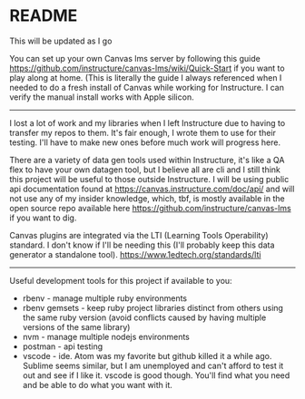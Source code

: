 # README

This will be updated as I go

You can set up your own Canvas lms server by following this guide https://github.com/instructure/canvas-lms/wiki/Quick-Start if you want to play along at home. (This is literally the guide I always referenced when I needed to do a fresh install of Canvas while working for Instructure. I can verify the manual install works with Apple silicon.

---

I lost a lot of work and my libraries when I left Instructure due to having to transfer my repos to them. It's fair enough, I wrote them to use for their testing. I'll have to make new ones before much work will progress here. 

There are a variety of data gen tools used within Instructure, it's like a QA flex to have your own datagen tool, but I believe all are cli and I still think this project will be useful to those outside Instructure. I will be using public api documentation found at https://canvas.instructure.com/doc/api/ and will not use any of my insider knowledge, which, tbf, is mostly available in the open source repo available here https://github.com/instructure/canvas-lms if you want to dig.

Canvas plugins are integrated via the LTI (Learning Tools Operability) standard. I don't know if I'll be needing this (I'll probably keep this data generator a standalone tool). https://www.1edtech.org/standards/lti

---

Useful development tools for this project if available to you:
- rbenv - manage multiple ruby environments
- rbenv gemsets - keep ruby project libraries distinct from others using the same ruby version (avoid conflicts caused by having multiple versions of the same library)
- nvm - manage multiple nodejs environments
- postman - api testing
- vscode - ide. Atom was my favorite but github killed it a while ago. Sublime seems similar, but I am unemployed and can't afford to test it out and see if I like it. vscode is good though. You'll find what you need and be able to do what you want with it.
